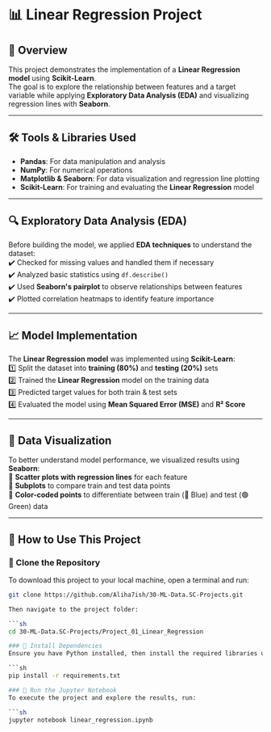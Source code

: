 # 📊 Linear Regression Project  

## 📌 Overview  
This project demonstrates the implementation of a **Linear Regression model** using **Scikit-Learn**.  
The goal is to explore the relationship between features and a target variable while applying **Exploratory Data Analysis (EDA)** and visualizing regression lines with **Seaborn**.

---

## 🛠 Tools & Libraries Used  
- **Pandas**: For data manipulation and analysis  
- **NumPy**: For numerical operations  
- **Matplotlib & Seaborn**: For data visualization and regression line plotting  
- **Scikit-Learn**: For training and evaluating the **Linear Regression** model  

---

## 🔍 Exploratory Data Analysis (EDA)  
Before building the model, we applied **EDA techniques** to understand the dataset:  
✔️ Checked for missing values and handled them if necessary  
✔️ Analyzed basic statistics using `df.describe()`  
✔️ Used **Seaborn's pairplot** to observe relationships between features  
✔️ Plotted correlation heatmaps to identify feature importance  

---

## 📈 Model Implementation  
The **Linear Regression model** was implemented using **Scikit-Learn**:  
1️⃣ Split the dataset into **training (80%)** and **testing (20%)** sets  
2️⃣ Trained the **Linear Regression** model on the training data  
3️⃣ Predicted target values for both train & test sets  
4️⃣ Evaluated the model using **Mean Squared Error (MSE)** and **R² Score**  

---

## 🎨 Data Visualization  
To better understand model performance, we visualized results using **Seaborn**:  
📌 **Scatter plots with regression lines** for each feature  
📌 **Subplots** to compare train and test data points  
📌 **Color-coded points** to differentiate between train (🔵 Blue) and test (🟢 Green) data  

---

## 🚀 How to Use This Project  

### 🔹 Clone the Repository  
To download this project to your local machine, open a terminal and run:  
```sh
git clone https://github.com/Aliha7ish/30-ML-Data.SC-Projects.git

Then navigate to the project folder:

```sh
cd 30-ML-Data.SC-Projects/Project_01_Linear_Regression

### 🔹 Install Dependencies
Ensure you have Python installed, then install the required libraries using:

```sh
pip install -r requirements.txt

### 🔹 Run the Jupyter Notebook
To execute the project and explore the results, run:

```sh
jupyter notebook linear_regression.ipynb
